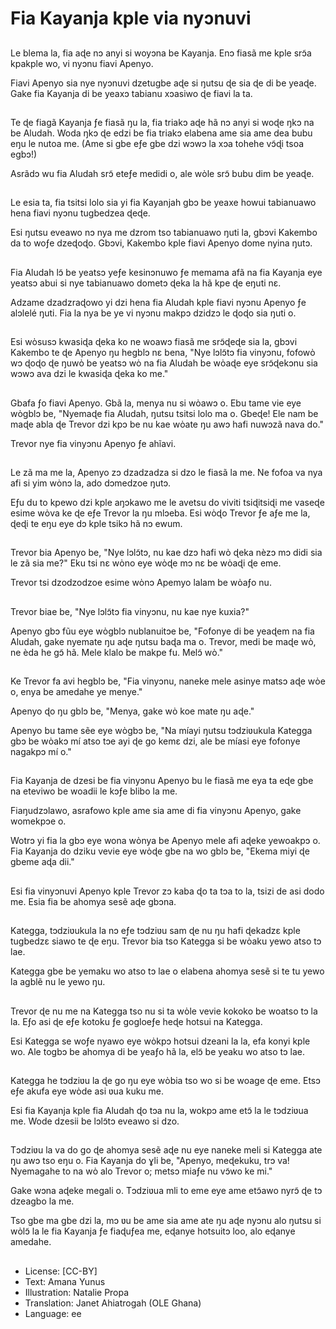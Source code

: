 # Fia Kayanja kple via nyɔnuvi

##
Le blema la, fia aɖe nɔ anyi si woyɔna be Kayanja. Enɔ fiasã me kple srɔ̃a kpakple wo, vi nyɔnu fiavi Apenyo.

Fiavi Apenyo sia nye nyɔnuvi dzetugbe aɖe si ŋutsu ɖe sia ɖe di be yeaɖe. Gake fia Kayanja di be yeaxɔ tabianu xɔasiwo ɖe fiavi la ta.

##
Te ɖe fiagã Kayanja ƒe fiasã ŋu la, fia triakɔ aɖe hã nɔ anyi si woɖe ŋkɔ na be Aludah. Woda ŋkɔ ɖe edzi be fia triakɔ elabena ame sia ame dea bubu eŋu le nutoa me. (Ame si gbe eƒe gbe dzi wɔwɔ la xɔa tohehe vɔ̃ɖi tsoa egbɔ!)

Asrãdɔ wu fia Aludah srɔ̃ eteƒe medidi o, ale wὸle srɔ̃ bubu dim be yeaɖe.

##
Le esia ta, fia tsitsi lolo sia yi fia Kayanjah gbɔ be yeaxe howui tabianuawo hena fiavi nyɔnu tugbedzea ɖeɖe.

Esi ŋutsu eveawo nɔ nya me dzrom tso tabianuawo ŋuti la, gbɔvi Kakembo da to woƒe dzeɖoɖo. Gbɔvi, Kakembo kple fiavi Apenyo dome nyina ŋutɔ.

##
Fia Aludah lɔ̃ be yeatsɔ yeƒe kesinɔnuwo ƒe memama afã na fia Kayanja eye yeatsɔ abui si nye tabianuawo dometɔ ɖeka la hã kpe ɖe eŋuti nɛ.

Adzame dzadzraɖowo yi dzi hena fia Aludah kple fiavi nyɔnu Apenyo ƒe alɔlelé ŋuti. Fia la nya be ye vi nyɔnu makpɔ dzidzɔ le ɖoɖo sia ŋuti o.

##
Esi wὸsusɔ kwasiɖa ɖeka ko ne woawɔ fiasã me srɔ̃ɖeɖe sia la, gbɔvi Kakembo te ɖe Apenyo ŋu hegblɔ nɛ bena, "Nye lɔlɔ̃tɔ fia vinyɔnu, fofowὸ wɔ ɖoɖo ɖe ŋuwὸ be yeatsɔ wὸ na fia Aludah be wὸaɖe eye srɔ̃ɖekɔnu sia wɔwɔ ava dzi le kwasiɖa ɖeka ko me."

##
Gbafa ƒo fiavi Apenyo. Gbã la, menya nu si wὸawɔ o. Ebu tame vie eye wὸgblɔ be, "Nyemaɖe fia Aludah, ŋutsu tsitsi lolo ma o. Gbeɖe! Ele nam be maɖe abla ɖe Trevor dzi kpɔ be nu kae wὸate ŋu awɔ hafi nuwɔzã nava do."

Trevor nye fia vinyɔnu Apenyo ƒe ahĩavi.

##
Le zã ma me la, Apenyo zɔ dzadzadza si dzo le fiasã la me. Ne fofoa va nya afi si yim wὸnɔ la, ado dɔmedzoe ŋutɔ.

Eƒu du to kpewo dzi kple aŋɔkawo me le avetsu do viviti tsiɖitsiɖi me vaseɖe esime wὸva ke ɖe eƒe Trevor la ŋu mlɔeba. Esi wὸɖo Trevor ƒe aƒe me la, ɖeɖi te eŋu eye dɔ kple tsikɔ hã nɔ ewum.

##
Trevor bia Apenyo be, "Nye lɔlɔ̃tɔ, nu kae dzɔ hafi wὸ ɖeka nèzɔ mɔ didi sia le zã sia me?" Eku tsi nɛ wὸno eye wὸɖe mɔ nɛ be wὸaɖi ɖe eme.

Trevor tsi dzodzodzoe esime wὸnɔ Apemyo lalam be wὸaƒo nu.

##
Trevor biae be, "Nye lɔlɔ̃tɔ fia vinyɔnu, nu kae nye kuxia?"

Apenyo gbɔ fũu eye wὸgblɔ nublanuitɔe be, "Fofonye di be yeaɖem na fia Aludah, gake nyemate ŋu aɖe ŋutsu baɖa ma o. Trevor, medi be maɖe wὸ, ne èda he gɔ̃ hã. Mele klalo be makpe fu. Melɔ̃ wὸ."

##
Ke Trevor fa avi hegblɔ be, "Fia vinyɔnu, naneke mele asinye matsɔ aɖe wὸe o, enya be amedahe ye menye."

Apenyo ɖo ŋu gblɔ be, "Menya, gake wὸ koe mate ŋu aɖe."

Apenyo bu tame sẽe eye wὸgbɔ be, "Na míayi ŋutsu tɔdziʋukula Kategga gbɔ be wὸakɔ mí atso tɔe ayi ɖe go kemɛ dzi, ale be míasi eye fofonye nagakpɔ mí o."

##
Fia Kayanja de dzesi be fia vinyɔnu Apenyo bu le fiasã me eya ta eɖe gbe na eteviwo be woadii le kɔƒe blibo la me.

Fiaŋudzɔlawo, asrafowo kple ame sia ame di fia vinyɔnu Apenyo, gake womekpɔe o.

Wotrɔ yi fia la gbɔ eye wona wὸnya be Apenyo mele afi aɖeke yewoakpɔ o. Fia Kayanja do dziku vevie eye wὸɖe gbe na wo gblɔ be, "Ekema miyi ɖe gbeme aɖa dii."

##
Esi fia vinyɔnuvi Apenyo kple Trevor zɔ kaba ɖo ta tɔa to la, tsizi de asi dodo me. Esia fia be ahomya sesẽ aɖe gbɔna.

##
Kategga, tɔdziʋukula la nɔ eƒe tɔdziʋu sam ɖe nu ŋu hafi ɖekadzɛ kple tugbedzɛ siawo te ɖe eŋu. Trevor bia tso Kategga si be wὸaku yewo atso tɔ lae.

Kategga gbe be yemaku wo atso tɔ lae o elabena ahomya sesẽ si te tu yewo la agblẽ nu le yewo ŋu.

##
Trevor ɖe nu me na Kategga tso nu si ta wὸle vevie kokoko be woatso tɔ la la. Eƒo asi ɖe eƒe kotoku ƒe gogloeƒe heɖe hotsui na Kategga.

Esi Kategga se woƒe nyawo eye wὸkpɔ hotsui dzeani la la, efa konyi kple wo. Ale togbɔ be ahomya di be yeaƒo hã la, elɔ̃ be yeaku wo atso tɔ lae.

##
Kategga he tɔdziʋu la ɖe go ŋu eye wὸbia tso wo si be woage ɖe eme. Etsɔ eƒe akufa eye wὸde asi ʋua kuku me.

Esi fia Kayanja kple fia Aludah ɖo tɔa nu la, wokpɔ ame etɔ̃ la le tɔdziʋua me. Wode dzesii be lɔlɔ̃tɔ eveawo si dzo.

##
Tɔdziʋu la va do go ɖe ahomya sesẽ aɖe nu eye naneke meli si Kategga ate ŋu awɔ tso eŋu o. Fia Kayanja do ɣli be, "Apenyo, meɖekuku, trɔ va! Nyemagahe to na wὸ alo Trevor o; metsɔ miaƒe nu vɔ̃wo ke mi."

Gake wɔna aɖeke megali o. Tɔdziʋua mli to eme eye ame etɔ̃awo nyrɔ̃ ɖe tɔ dzeagbo la me.

Tso gbe ma gbe dzi la, mɔ ʋu be ame sia ame ate ŋu aɖe nyɔnu alo ŋutsu si wὸlɔ̃ la le fia Kayanja ƒe fiaɖuƒea me, eɖanye hotsuitɔ loo, alo eɖanye amedahe.

##
* License: [CC-BY]
* Text: Amana Yunus
* Illustration: Natalie Propa
* Translation: Janet Ahiatrogah (OLE Ghana)
* Language: ee
